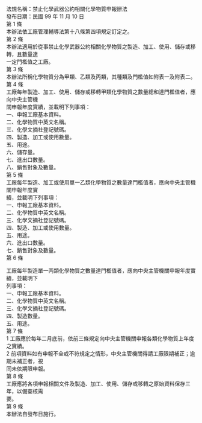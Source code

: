 法規名稱：禁止化學武器公約相關化學物質申報辦法  
發布日期：民國 99 年 11 月 10 日  
第 1 條  
本辦法依工廠管理輔導法第十八條第四項規定訂定之。  
第 2 條  
本辦法適用於從事禁止化學武器公約相關化學物質之製造、加工、使用、儲存或移轉，且數量達  
一定門檻值之工廠。  
第 3 條  
本辦法所稱化學物質分為甲類、乙類及丙類，其種類及門檻值如附表一及附表二。  
第 4 條  
工廠每年製造、加工、使用、儲存或移轉甲類化學物質之數量總和達門檻值者，應向中央主管機  
關申報年度實績，並載明下列事項：  
一、申報工廠基本資料。  
二、化學物質中英文名稱。  
三、化學文摘社登記號碼。  
四、製造、加工或使用數量。  
五、用途。  
六、儲存量。  
七、進出口數量。  
八、銷售對象及數量。  
第 5 條  
工廠每年製造、加工或使用單一乙類化學物質之數量達門檻值者，應向中央主管機關申報年度實  
績，並載明下列事項：  
一、申報工廠基本資料。  
二、化學物質中英文名稱。  
三、化學文摘社登記號碼。  
四、製造、加工或使用數量。  
五、用途。  
六、進出口數量。  
七、銷售對象及數量。  
第 6 條  


工廠每年製造單一丙類化學物質之數量達門檻值者，應向中央主管機關申報年度實績，並載明下  
列事項：  
一、申報工廠基本資料。  
二、化學物質中英文名稱。  
三、化學文摘社登記號碼。  
四、製造數量。  
五、用途。  
第 7 條  
1 工廠應於每年二月底前，依前三條規定向中央主管機關申報各類化學物質上年度之實績。  
2 前項資料如有申報不全或不符規定之情形，中央主管機關得請工廠限期補正；逾期未補正者，視  
同未依期限申報。  
第 8 條  
工廠應將各項申報相關文件及製造、加工、使用、儲存或移轉之原始資料保存三年，以備查核需  
要。  
第 9 條  
本辦法自發布日施行。  



